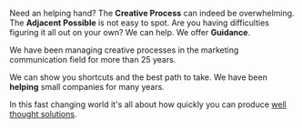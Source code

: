 Need an helping hand?
The **Creative Process** can indeed be overwhelming. The **Adjacent Possible** is not easy to spot. Are you having difficulties figuring it all out on your own? We can help. We offer **Guidance**.

We have been managing creative processes in the marketing communication field for more than 25 years.

We can show you shortcuts and the best path to take. We have been **helping** small companies for many years.

In this fast changing world it's all about how quickly you can produce [well thought solutions](/offer/).
